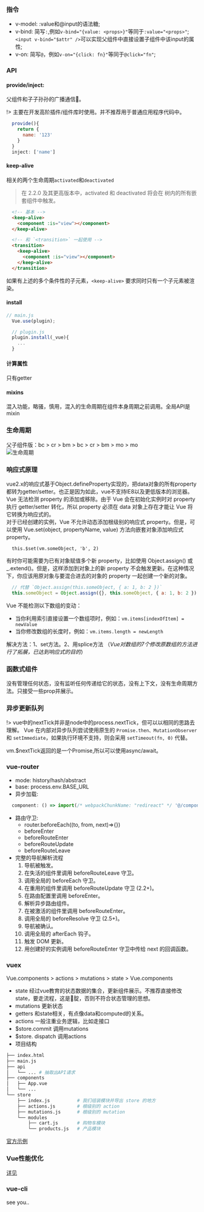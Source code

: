 ### 指令
- v-model: :value和@input的语法糖;
- v-bind: 简写`:`,例如`v-bind="{value: <props>}"`等同于`:value="<props>"`;<br>`<input v-bind="$attr" />`可以实现父组件中直接设置子组件中该input的属性;
- v-on: 简写`@`，例如`v-on="{click: fn}"`等同于`@click="fn"`;

### API
#### provide/inject:
父组件和子子孙孙的广播通信📢。  

!> 主要在开发高阶插件/组件库时使用。并不推荐用于普通应用程序代码中。

```JavaScript
  provide(){
    return {
      name: '123'
    }
  }
  inject: ['name']
```
#### keep-alive
相关的两个生命周期`activated`和`deactivated`

> 在 2.2.0 及其更高版本中，activated 和 deactivated 将会在 <keep-alive> 树内的所有嵌套组件中触发。
```html
  <!-- 基本 -->
  <keep-alive>
    <component :is="view"></component>
  </keep-alive>

  <!-- 和 `<transition>` 一起使用 -->
  <transition>
    <keep-alive>
      <component :is="view"></component>
    </keep-alive>
  </transition>
```
如果有上述的多个条件性的子元素，`<keep-alive>` 要求同时只有一个子元素被渲染。
#### install
```JavaScript
// main.js
  Vue.use(plugin);

  // plugin.js
  plugin.install(_vue){
    ...
  }
```
#### 计算属性
只有getter
#### mixins
混入功能，略骚，慎用，混入的生命周期在组件本身周期之前调用。全局API是mixin
### 生命周期
父子组件版：bc > cr > bm > bc > cr > bm > mo > mo  
![生命周期](https://cn.vuejs.org/images/lifecycle.png ':size=1200xauto')
### 响应式原理
vue2.x的响应式基于Object.defineProperty实现的，把data对象的所有property都转为getter/setter。也正是因为如此，vue不支持IE8以及更低版本的浏览器。  
Vue 无法检测 property 的添加或移除。由于 Vue 会在初始化实例时对 property 执行 getter/setter 转化，所以 property 必须在 data 对象上存在才能让 Vue 将它转换为响应式的。  
对于已经创建的实例，Vue 不允许动态添加根级别的响应式 property。但是，可以使用 Vue.set(object, propertyName, value) 方法向嵌套对象添加响应式 property。
```
  this.$set(vm.someObject, 'b', 2)
```
有时你可能需要为已有对象赋值多个新 property，比如使用 Object.assign() 或 _.extend()。但是，这样添加到对象上的新 property 不会触发更新。在这种情况下，你应该用原对象与要混合进去的对象的 property 一起创建一个新的对象。
```JavaScript
  // 代替 `Object.assign(this.someObject, { a: 1, b: 2 })`
  this.someObject = Object.assign({}, this.someObject, { a: 1, b: 2 })
```
Vue 不能检测以下数组的变动：  
- 当你利用索引直接设置一个数组项时，例如：`vm.items[indexOfItem] = newValue`
- 当你修改数组的长度时，例如：`vm.items.length = newLength`

解决方法：1、set方法。2、用splice方法 （*Vue对数组的7个修改原数组的方法进行了拓展，已达到响应式的目的*）
### 函数式组件
没有管理任何状态，没有监听任何传递给它的状态，没有上下文，没有生命周期方法。只接受一些prop并展示。
### 异步更新队列
!> vue中的nextTick并非是node中的process.nextTick，但可以以相同的思路去理解。
Vue 在内部对异步队列尝试使用原生的 `Promise.then、MutationObserver` 和 `setImmediate`，如果执行环境不支持，则会采用 `setTimeout(fn, 0)` 代替。

vm.$nextTick返回的是一个Promise,所以可以使用async/await。
### vue-router
- mode: history/hash/abstract
- base: process.env.BASE_URL
- 异步加载: 
```JavaScript
  component: () => import(/* webpackChunkName: "redireact" */ '@/components/redireact.vue'),
```  
- 路由守卫: 
  - router.beforeEach((to, from, next)=>{})
  - beforeEnter
  - beforeRouteEnter
  - beforeRouteUpdate
  - beforeRouteLeave
- 完整的导航解析流程
  1. 导航被触发。
  2. 在失活的组件里调用 beforeRouteLeave 守卫。
  3. 调用全局的 beforeEach 守卫。
  4. 在重用的组件里调用 beforeRouteUpdate 守卫 (2.2+)。
  5. 在路由配置里调用 beforeEnter。
  6. 解析异步路由组件。
  7. 在被激活的组件里调用 beforeRouteEnter。
  8. 调用全局的 beforeResolve 守卫 (2.5+)。
  9. 导航被确认。
  10. 调用全局的 afterEach 钩子。
  11. 触发 DOM 更新。
  12. 用创建好的实例调用 beforeRouteEnter 守卫中传给 next 的回调函数。  

### vuex
Vue.components > actions > mutations > state > Vue.components
- state 经过vue教育的状态数据的集合，更新组件展示。不推荐直接修改state，要走流程，这是🐢腚，否则不符合状态管理的思想。
- mutations 更新状态 
- getters 和state相关，有点像data和computed的关系。
- actions 一般注重业务逻辑，比如走接口
- $store.commit 调用mutations
- $store. dispatch 调用actions
- 项目结构
```bash
├── index.html
├── main.js
├── api
│   └── ... # 抽取出API请求
├── components
│   ├── App.vue
│   └── ...
└── store
    ├── index.js          # 我们组装模块并导出 store 的地方
    ├── actions.js        # 根级别的 action
    ├── mutations.js      # 根级别的 mutation
    └── modules
        ├── cart.js       # 购物车模块
        └── products.js   # 产品模块
```
[官方示例](https://github.com/vuejs/vuex/tree/dev/examples/shopping-cart)

### Vue性能优化
[详见](Vue性能优化.md)

### vue-cli
see you..
